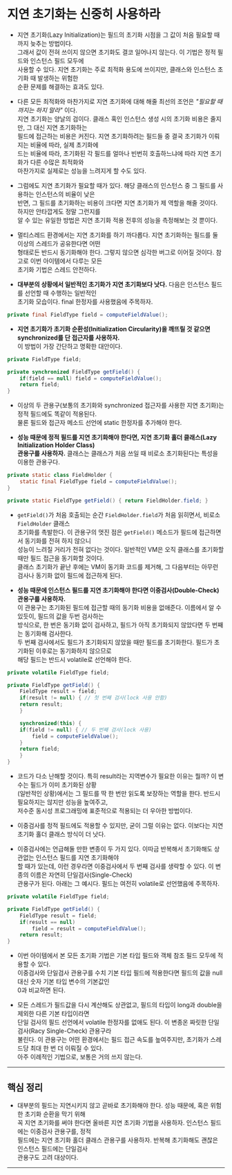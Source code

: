 # 지연 초기화는 신중히 사용하라

- 지연 초기화(Lazy Initialization)는 필드의 초기화 시점을 그 값이 처음 필요할 때까지 늦추는 방법이다.  
  그래서 값이 전혀 쓰이지 않으면 초기화도 결코 일어나지 않는다. 이 기법은 정적 필드와 인스턴스 필드 모두에  
  사용할 수 있다. 지연 초기화는 주로 최적화 용도에 쓰이지만, 클래스와 인스턴스 초기화 때 발생하는 위험한  
  순환 문제를 해결하는 효과도 있다.

- 다른 모든 최적화와 마찬가지로 지연 초기화에 대해 해줄 최선의 조언은 _"필요할 때까지는 하지 말라"_ 이다.  
  지연 초기화는 양날의 검이다. 클래스 혹인 인스턴스 생성 시의 초기화 비용은 줄지만, 그 대신 지연 초기화하는  
  필드에 접근하는 비용은 커진다. 지연 초기화하려는 필드들 중 결국 초기화가 이뤄지는 비율에 따라, 실제 초기화에  
  드는 비율에 따라, 초기화된 각 필드를 얼마나 빈번히 호출하느냐에 따라 지연 초기화가 다른 수많은 최적화와  
  마찬가지로 실제로는 성능을 느려지게 할 수도 있다.

- 그럼에도 지연 초기화가 필요할 때가 있다. 해당 클래스의 인스턴스 중 그 필드를 사용하는 인스턴스의 비율이 낮은  
  반면, 그 필드를 초기화하는 비용이 크다면 지연 초기화가 제 역할을 해줄 것이다. 하지만 안타깝게도 정말 그런지를  
  알 수 있는 유일한 방법은 지연 초기화 적용 전후의 성능을 측정해보는 것 뿐이다.

- 멀티스레드 환경에서는 지연 초기화를 하기 까다롭다. 지연 초기화하는 필드를 둘 이상의 스레드가 공유한다면 어떤  
  형태로든 반드시 동기화해야 한다. 그렇지 않으면 심각한 버그로 이어질 것이다. 참고로 이번 아이템에서 다루는 모든  
  초기화 기법은 스레드 안전하다.

- **대부분의 상황에서 일반적인 초기화가 지연 초기화보다 낫다.** 다음은 인스턴스 필드를 선언할 때 수행하는 일반적인  
  초기화 모습이다. final 한정자를 사용했음에 주목하자.

```java
private final FieldType field = computeFieldValue();
```

- **지연 초기화가 초기화 순환성(Initialization Circularity)을 깨뜨릴 것 같으면 synchronized를 단 접근자를 사용하자.**  
  이 방법이 가장 간단하고 명확한 대안이다.

```java
private FieldType field;

private synchronized FieldType getField() {
    if(field == null) field = computeFieldValue();
    return field;
}
```

- 이상의 두 관용구(보통의 초기화와 synchronized 접근자를 사용한 지연 초기화)는 정적 필드에도 똑같이 적용된다.  
  물론 필드와 접근자 메소드 선언에 static 한정자를 추가해야 한다.

- **성능 때문에 정적 필드를 지연 초기화해야 한다면, 지연 초기화 홀더 클래스(Lazy Initialization Holder Class)**  
  **관용구를 사용하자.** 클래스는 클래스가 처음 쓰일 때 비로소 초기화된다는 특성을 이용한 관용구다.

```java
private static class FieldHolder {
    static final FieldType field = computeFieldValue();
}

private static FieldType getField() { return FieldHolder.field; }
```

- `getField()`가 처음 호출되는 순간 `FieldHolder.field`가 처음 읽히면서, 비로소 `FieldHolder` 클래스  
  초기화를 촉발한다. 이 관용구의 멋진 점은 `getField()` 메소드가 필드에 접근하면서 동기화를 전혀 하지 않으니  
  성능이 느려질 거리가 전혀 없다는 것이다. 일반적인 VM은 오직 클래스를 초기화할 때만 필드 접근을 동기화할 것이다.  
  클래스 초기화가 끝난 후에는 VM이 동기화 코드를 제거해, 그 다음부터는 아무런 검사나 동기화 없이 필드에 접근하게 된다.

- **성능 때문에 인스턴스 필드를 지연 초기화해야 한다면 이중검사(Double-Check) 관용구를 사용하자.**  
  이 관용구는 초기화된 필드에 접근할 때의 동기화 비용을 없애준다. 이름에서 알 수 있듯이, 필드의 값을 두번 검사하는  
  방식으로, 한 번은 동기화 없이 검사하고, 필드가 아직 초기화되지 않았다면 두 번째는 동기화해 검사한다.  
  두 번째 검사에서도 필드가 초기화되지 않았을 때만 필드를 초기화한다. 필드가 초기화된 이후로는 동기화하지 않으므로  
  해당 필드는 반드시 volatile로 선언해야 한다.

```java
private volatile FieldType field;

private FieldType getField() {
    FieldType result = field;
    if(result != null) { // 첫 번째 검사(lock 사용 안함)
	return result;
    }

    synchronized(this) {
	if(field != null) { // 두 번째 검사(lock 사용)
	    field = computeFieldValue();
	}
	return field;
    }
}
```

- 코드가 다소 난해할 것이다. 특히 result라는 지역변수가 필요한 이유는 뭘까? 이 변수는 필드가 이미 초기화된 상황  
  (일반적인 상황)에서는 그 필드를 딱 한 번만 읽도록 보장하는 역할을 한다. 반드시 필요하지는 않지만 성능을 높여주고,  
  저수준 동시성 프로그래밍에 표준적으로 적용되는 더 우아한 방법이다.

- 이중검사를 정적 필드에도 적용할 수 있지만, 굳이 그럴 이유는 없다. 이보다는 지연 초기화 홀더 클래스 방식이 더 낫다.

- 이중검사에는 언급해둘 만한 변종이 두 가지 있다. 이따금 반복해서 초기화해도 상관없는 인스턴스 필드를 지연 초기화해야  
  할 때가 있는데, 이런 경우라면 이중검사에서 두 번째 검사를 생략할 수 있다. 이 변종의 이름은 자연히 단일검사(Single-Check)  
  관용구가 된다. 아래는 그 예시다. 필드는 여전히 volatile로 선언했음에 주목하자.

```java
private volatile FieldType field;

private FieldType getField() {
    FieldType result = field;
    if(result == null)
        field = result = computeFieldValue();
    return result;
}
```

- 이번 아이템에서 본 모든 초기화 기법은 기본 타입 필드와 객체 참조 필드 모두에 적용할 수 있다.  
  이중검사와 단일검사 관용구를 수치 기본 타입 필드에 적용한다면 필드의 값을 null 대신 숫자 기본 타입 변수의 기본값인  
  0과 비교하면 된다.

- 모든 스레드가 필드값을 다시 계산해도 상관없고, 필드의 타입이 long과 double을 제외한 다른 기본 타입이라면  
  단일 검사의 필드 선언에서 volatile 한정자를 없애도 된다. 이 변종온 짜릿한 단일검사(Racy Single-Check) 관용구라  
  불린다. 이 관용구는 어떤 환경에서는 필드 접근 속도를 높여주지만, 초기화가 스레드당 최대 한 번 더 이뤄질 수 있다.  
  아주 이례적인 기법으로, 보통은 거의 쓰지 않는다.

<hr/>

## 핵심 정리

- 대부분의 필드는 지연시키지 않고 곧바로 초기화해야 한다. 성능 때문에, 혹은 위험한 초기화 순환을 막기 위해  
  꼭 지연 초기화를 써야 한다면 올바른 지연 초기화 기법을 사용하자. 인스턴스 필드에는 이중검사 관용구를, 정적  
  필드에는 지연 초기화 홀더 클래스 관용구를 사용하자. 반복해 초기화해도 괜찮은 인스턴스 필드에는 단일검사  
  관용구도 고려 대상이다.

<hr/>
